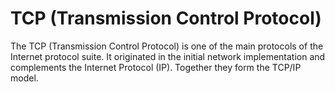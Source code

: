 # TCP (Transmission Control Protocol)

The TCP (Transmission Control Protocol) is one of the main protocols of the Internet protocol suite. It originated in the initial network implementation and complements the Internet Protocol (IP). Together they form the TCP/IP model.
